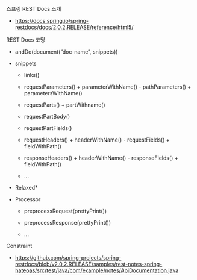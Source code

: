 스프링 REST Docs 소개 

- https://docs.spring.io/spring-restdocs/docs/2.0.2.RELEASE/reference/html5/

REST Docs 코딩

- andDo(document(“doc-name”, snippets)) 

- snippets

	- links()
	
	- requestParameters() + parameterWithName() - pathParameters() + parametersWithName()
	
	- requestParts() + partWithname()
	
	- requestPartBody()
	
	- requestPartFields()
	
	- requestHeaders() + headerWithName() - requestFields() + fieldWithPath()
	
	- responseHeaders() + headerWithName() - responseFields() + fieldWithPath()
	
	- ...

- Relaxed* 

- Processor

	- preprocessRequest(prettyPrint()) 
	
	- preprocessResponse(prettyPrint()) 
	
	- ...

Constraint

- ​https://github.com/spring-projects/spring-restdocs/blob/v2.0.2.RELEASE/samples/rest-notes-spring-hateoas/src/test/java/com/example/notes/ApiDocumentation.java
